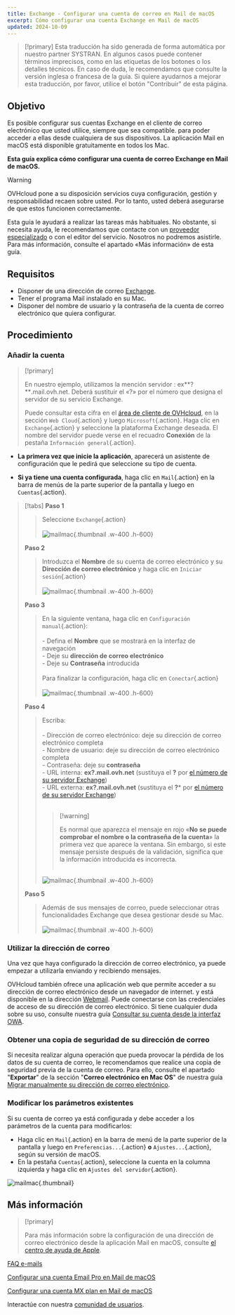 ```yaml
---
title: Exchange - Configurar una cuenta de correo en Mail de macOS
excerpt: Cómo configurar una cuenta Exchange en Mail de macOS
updated: 2024-10-09
---
```


<style>
.w-400 {
max-width:400px!importante;
}
.h-600 {
max-height:600px!importante;
}
</style>

> [!primary]
> Esta traducción ha sido generada de forma automática por nuestro partner SYSTRAN. En algunos casos puede contener términos imprecisos, como en las etiquetas de los botones o los detalles técnicos. En caso de duda, le recomendamos que consulte la versión inglesa o francesa de la guía. Si quiere ayudarnos a mejorar esta traducción, por favor, utilice el botón "Contribuir" de esta página.
>

## Objetivo

Es posible configurar sus cuentas Exchange en el cliente de correo electrónico que usted utilice, siempre que sea compatible. para poder acceder a ellas desde cualquiera de sus dispositivos. La aplicación Mail en macOS está disponible gratuitamente en todos los Mac.

**Esta guía explica cómo configurar una cuenta de correo Exchange en Mail de macOS.**

> [!warning]
>
> OVHcloud pone a su disposición servicios cuya configuración, gestión y responsabilidad recaen sobre usted. Por lo tanto, usted deberá asegurarse de que estos funcionen correctamente.
>
> Esta guía le ayudará a realizar las tareas más habituales. No obstante, si necesita ayuda, le recomendamos que contacte con un [proveedor especializado](/links/partner) o con el editor del servicio. Nosotros no podremos asistirle. Para más información, consulte el apartado «Más información» de esta guía.
>

## Requisitos

- Disponer de una dirección de correo [Exchange](/links/web/emails-hosted-exchange).
- Tener el programa Mail instalado en su Mac.
- Disponer del nombre de usuario y la contraseña de la cuenta de correo electrónico que quiera configurar.

## Procedimiento

### Añadir la cuenta <a name="addaccount"></a>

> [!primary]
>
> En nuestro ejemplo, utilizamos la mención servidor : ex**?**.mail.ovh.net. Deberá sustituir el «?» por el número que designa el servidor de su servicio Exchange.
>
> Puede consultar esta cifra en el [área de cliente de OVHcloud](/links/manager), en la sección `Web Cloud`{.action} y luego `Microsoft`{.action}.
> Haga clic en `Exchange`{.action} y seleccione la plataforma Exchange deseada. El nombre del servidor puede verse en el recuadro **Conexión** de la pestaña `Información general`{.action}.
>

- **La primera vez que inicie la aplicación**, aparecerá un asistente de configuración que le pedirá que seleccione su tipo de cuenta.

- **Si ya tiene una cuenta configurada**, haga clic en `Mail`{.action} en la barra de menús de la parte superior de la pantalla y luego en `Cuentas`{.action}.

> [!tabs]
> **Paso 1**
>> Seleccione `Exchange`{.action}<br><br>
>>![mailmac](images/mail-mac-exchange01.png){.thumbnail .w-400 .h-600}
>>>
> **Paso 2**
>> Introduzca el **Nombre** de su cuenta de correo electrónico y su **Dirección de correo electrónico** y haga clic en `Iniciar sesión`{.action} <br><br>
>>![mailmac](images/mail-mac-exchange02.png){.thumbnail .w-400 .h-600}
>>>
> **Paso 3**
>> En la siguiente ventana, haga clic en `Configuración manual`{.action}: <br><br>- Defina el **Nombre** que se mostrará en la interfaz de navegación <br>- Deje su **dirección de correo electrónico**<br>- Deje su **Contraseña** introducida <br><br>Para finalizar la configuración, haga clic en `Conectar`{.action} <br><br>
>>![mailmac](images/mail-mac-exchange03.png){.thumbnail .w-400 .h-600}
>>>
> **Paso 4**
>> Escriba: <br><br>- Dirección de correo electrónico: deje su dirección de correo electrónico completa<br>- Nombre de usuario: deje su dirección de correo electrónico completa <br>- Contraseña: deje su **contraseña**<br> - URL interna: **ex?.mail.ovh.net** (sustituya el **?** por [el número de su servidor Exchange](#addaccount))<br>- URL externa: **ex?.mail.ovh.net** (sustituya el **?*** por [el número de su servidor Exchange](#addaccount))<br><br>
>>>
>> > [!warning]
>>>
>> > Es normal que aparezca el mensaje en rojo «**No se puede comprobar el nombre o la contraseña de la cuenta**» la primera vez que aparece la ventana. Sin embargo, si este mensaje persiste después de la validación, significa que la información introducida es incorrecta.<br><br>
>>>
>>![mailmac](images/mail-mac-exchange04.png){.thumbnail .w-400 .h-600}
>>>
> **Paso 5**
>> Además de sus mensajes de correo, puede seleccionar otras funcionalidades Exchange que desea gestionar desde su Mac. <br><br>![mailmac](images/mail-mac-exchange05.png){.thumbnail .w-400 .h-600}

### Utilizar la dirección de correo

Una vez que haya configurado la dirección de correo electrónico, ya puede empezar a utilizarla enviando y recibiendo mensajes.

OVHcloud también ofrece una aplicación web que permite acceder a su dirección de correo electrónico desde un navegador de internet. y está disponible en la dirección [Webmail](/links/web/email). Puede conectarse con las credenciales de acceso de su dirección de correo electrónico. Si tiene cualquier duda sobre su uso, consulte nuestra guía [Consultar su cuenta desde la interfaz OWA](/pages/web_cloud/email_and_collaborative_solutions/using_the_outlook_web_app_webmail/email_owa).

### Obtener una copia de seguridad de su dirección de correo

Si necesita realizar alguna operación que pueda provocar la pérdida de los datos de su cuenta de correo, le recomendamos que realice una copia de seguridad previa de la cuenta de correo. Para ello, consulte el apartado "**Exportar**" de la sección "**Correo electrónico en Mac OS**" de nuestra guía [Migrar manualmente su dirección de correo electrónico](/pages/web_cloud/email_and_collaborative_solutions/migrating/manual_email_migration#exportar).

### Modificar los parámetros existentes

Si su cuenta de correo ya está configurada y debe acceder a los parámetros de la cuenta para modificarlos:

- Haga clic en `Mail`{.action} en la barra de menú de la parte superior de la pantalla y luego en `Preferencias...`{.action} **o** `Ajustes...`{.action}, según su versión de macOS.
- En la pestaña `Cuentas`{.action}, seleccione la cuenta en la columna izquierda y haga clic en `Ajustes del servidor`{.action}.

![mailmac](images/mail-mac-exchange05.png){.thumbnail}

## Más información

> [!primary]
>
> Para más información sobre la configuración de una dirección de correo electrónico desde la aplicación Mail en macOS, consulte [el centro de ayuda de Apple](https://support.apple.com/es-es/guide/mail/mail35803/mac).

[FAQ e-mails](/pages/web_cloud/email_and_collaborative_solutions/mx_plan/faq-emails)

[Configurar una cuenta Email Pro en Mail de macOS](/pages/web_cloud/email_and_collaborative_solutions/email_pro/how_to_configure_mail_macos)

[Configurar una cuenta MX plan en Mail de macOS](/pages/web_cloud/email_and_collaborative_solutions/mx_plan/how_to_configure_mail_macos)

Interactúe con nuestra [comunidad de usuarios](/links/community).
